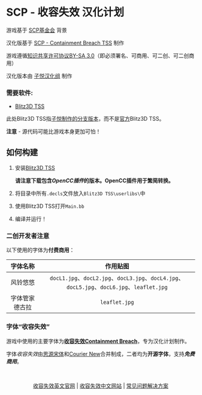 # SCP - 收容失效 汉化计划

游戏基于 [SCP基金会](http://scp-wiki-cn.wikidot.com/) 背景

汉化版基于 [SCP - Containment Breach TSS](https://github.com/ZiYueCommentary/scpcb-tss) 制作

游戏遵循[知识共享许可协议BY-SA 3.0](http://creativecommons.org/licenses/by-sa/3.0/)（即必须署名、可商用、可二创、可二创商用）

汉化版本由 [子悦汉化组](https://ziyuesinicization.site/) 制作

### 需要软件:

- [Blitz3D TSS](https://github.com/ZiYueCommentary/Blitz3D)

此处Blitz3D TSS指[子悦制作的分支版本](https://github.com/ZiYueCommentary/Blitz3D)，而不是[官方](https://github.com/Saalvage/Blitz3D)Blitz3D TSS。

**注意** - 源代码可能比游戏本身更加可怕！

## 如何构建
1. 安装[Blitz3D TSS](https://github.com/ZiYueCommentary/Blitz3D)

    **请注意下载包含*OpenCC插件*的版本。OpenCC插件用于繁简转换。**
2. 将目录中所有`.decls`文件放入`Blitz3D TSS\userlibs\`中
3. 使用Blitz3D TSS打开`Main.bb`
4. 编译并运行！

### 二创开发者注意

以下使用的字体为**付费商用**：

|字体名称|作用贴图|
|:--:|:--:|
|风铃悠悠|`docL1.jpg`、`docL2.jpg`、`docL3.jpg`、`docL4.jpg`、`docL5.jpg`、`docL6.jpg`、`leaflet.jpg`|
|字体管家德古拉|`leaflet.jpg`|

### 字体“收容失效”

游戏中使用的主要字体为[**收容失效Containment Breach**](https://github.com/ZiYueCommentary/font-containment-breach)，专为汉化计划制作。

字体*收容失效*由[思源宋体](https://source.typekit.com/source-han-serif/cn/)和[Courier New](https://docs.microsoft.com/en-us/typography/font-list/courier-new)合并制成，二者均为**开源字体**，支持***免费商用***。

<br>

<p align="center"><a href="https://www.scpcbgame.com/">收容失效英文官网</a> | <a href="https://www.scpcbgame.cn/">收容失效中文网站</a> | <a href="https://scpcbgame.cn/help.html">常见问题解决方案</a></p>